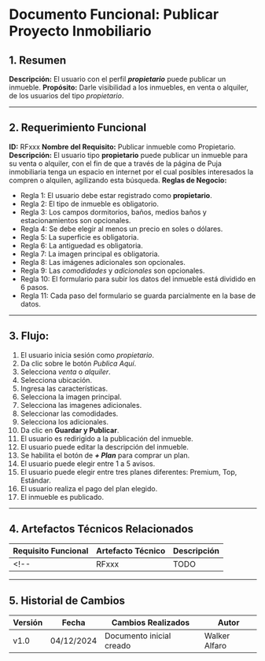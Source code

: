 # Documento Funcional: Publicar Proyecto Inmobiliario

## 1. Resumen
**Descripción:** El usuario con el perfil ***propietario*** puede publicar un inmueble.
**Propósito:** Darle visibilidad a los inmuebles, en venta o alquiler, de los usuarios del tipo *propietario*.

---

## 2. Requerimiento Funcional
**ID:** RFxxx
**Nombre del Requisito:** Publicar inmueble como Propietario.
**Descripción:** El usuario tipo **propietario** puede publicar un inmueble para su venta o alquiler, con el fin de que a través de la página de Puja inmobiliaria tenga un espacio en internet por el cual posibles interesados la compren o alquilen, agilizando esta búsqueda.
**Reglas de Negocio:**  
- Regla 1: El usuario debe estar registrado como **propietario**.
- Regla 2: El tipo de inmueble es obligatorio.
- Regla 3: Los campos dormitorios, baños, medios baños y estacionamientos son opcionales.
- Regla 4: Se debe elegir al menos un precio en soles o dólares.
- Regla 5: La superficie es obligatoria.
- Regla 6: La antiguedad es obligatoria.
- Regla 7: La imagen principal es obligatoria.
- Regla 8: Las imágenes adicionales son opcionales.
- Regla 9: Las *comodidades* y *adicionales* son opcionales.
- Regla 10: El formulario para subir los datos del inmueble está dividido en 6 pasos.
- Regla 11: Cada paso del formulario se guarda parcialmente en la base de datos.

---

## 3. Flujo:
1. El usuario inicia sesión como *propietario*.
2. Da clic sobre le botón *Publica Aquí*.
3. Selecciona *venta* o *alquiler*.
4. Selecciona ubicación.
5. Ingresa las características.
6. Selecciona la imagen principal.
7. Selecciona las imagenes adicionales.
8. Seleccionar las comodidades.
9. Selecciona los adicionales.
10. Da clic en **Guardar y Publicar**.
11. El usuario es redirigido a la publicación del inmueble.
12. El usuario puede editar la descripción del inmueble.
13. Se habilita el botón de ***+ Plan*** para comprar un plan.
14. El usuario puede elegir entre 1 a 5 avisos.
15. El usuario puede elegir entre tres planes diferentes: Premium, Top, Estándar.
16. El usuario realiza el pago del plan elegido.
17. El inmueble es publicado.

---

## 4. Artefactos Técnicos Relacionados
| **Requisito Funcional** | **Artefacto Técnico**                 | **Descripción**                                        |
|-------------------------|---------------------------------------|--------------------------------------------------------|
<!-- | RFxxx                   | TODO                                | TODO                                                    | -->

---

## 5. Historial de Cambios
|**Versión**   |**Fecha**    |**Cambios Realizados**     |**Autor**       |
|--------------|-------------|---------------------------|----------------|
|v1.0          |04/12/2024   |Documento inicial creado   |Walker Alfaro   |